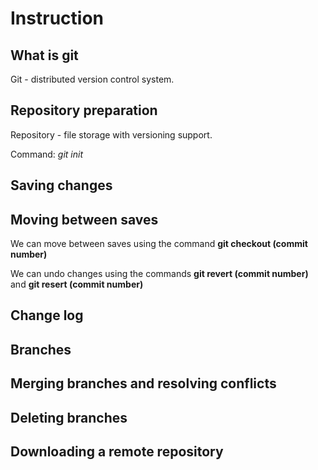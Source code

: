 # Instruction

## What is git

Git - distributed version control system.

## Repository preparation

Repository - file storage with versioning support.


Command: *git init*


## Saving changes

## Moving between saves

We can move between saves using the command **git checkout (commit number)**

We can undo changes using the commands **git revert (commit number)** and **git resert (commit number)**

## Change log

## Branches

## Merging branches and resolving conflicts

## Deleting branches

## Downloading a remote repository